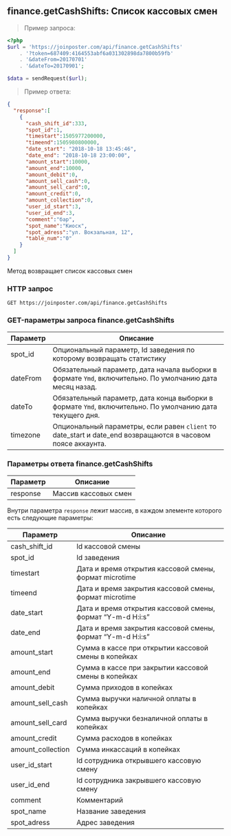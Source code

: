 ## finance.getCashShifts: Список кассовых смен

> Пример запроса:

```php
<?php
$url = 'https://joinposter.com/api/finance.getCashShifts'
    . '?token=687409:4164553abf6a031302898da7800b59fb'
    . '&dateFrom=20170701'
    . '&dateTo=20170901';

$data = sendRequest($url);
```

> Пример ответа:

```json
{  
  "response":[  
    {  
      "cash_shift_id":333,
      "spot_id":1,
      "timestart":1505977200000,
      "timeend":1505980800000,
      "date_start": "2018-10-18 13:45:46",
      "date_end": "2018-10-18 23:00:00",
      "amount_start":10000,
      "amount_end":10000,
      "amount_debit":0,
      "amount_sell_cash":0,
      "amount_sell_card":0,
      "amount_credit":0,
      "amount_collection":0,
      "user_id_start":3,
      "user_id_end":3,
      "comment":"бар",
      "spot_name":"Киоск",
      "spot_adress":"ул. Вокзальная, 12",
      "table_num":"0"
    }
  ]
}
```

Метод возвращает список кассовых смен

### HTTP запрос

`GET https://joinposter.com/api/finance.getCashShifts`

### GET-параметры запроса finance.getCashShifts

Параметр | Описание
-------- | --------
spot_id | Опциональный параметр, Id заведения по которому возвращать статистику
dateFrom | Обязательный параметр, дата начала выборки в формате `Ymd`, включительно. По умолчанию дата месяц назад.
dateTo | Обязательный параметр, дата конца выборки в формате `Ymd`, включительно. По умолчанию дата текущего дня.
timezone | Опциональный параметры, если равен `client` то date_start и date_end возвращаются в часовом поясе аккаунта. 

### Параметры ответа finance.getCashShifts

Параметр | Описание
-------- | --------
response | Массив кассовых смен

Внутри параметра `response` лежит массив, в каждом элементе которого есть следующие параметры:

Параметр | Описание
-------- | --------
cash_shift_id | Id кассовой смены
spot_id | Id заведения
timestart | Дата и время открытия кассовой смены, формат microtime
timeend | Дата и время закрытия кассовой смены, формат microtime
date_start | Дата и время открытия кассовой смены, формат “Y-m-d H:i:s”
date_end | Дата и время закрытия кассовой смены, формат “Y-m-d H:i:s”
amount_start | Сумма в кассе при открытии кассовой смены в копейках
amount_end | Сумма в кассе при закрытии кассовой смены в копейках
amount_debit | Сумма приходов в копейках
amount_sell_cash | Сумма выручки наличной оплаты в копейках
amount_sell_card | Сумма выручки безналичной оплаты в копейках
amount_credit | Сумма расходов в копейках
amount_collection | Сумма инкассаций в копейках
user_id_start | Id сотрудника открывшего кассовую смену
user_id_end | Id сотрудника закрывшего кассовую смену
comment | Комментарий
spot_name | Название заведения
spot_adress | Адрес заведения
